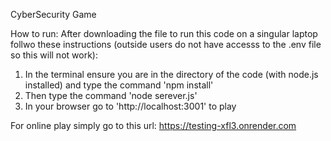CyberSecurity Game

How to run:
After downloading the file to run this code on a singular laptop follwo these instructions (outside users do not have accesss to the .env file so this will not work):
1. In the terminal ensure you are in the directory of the code (with node.js installed) and type the command 'npm install'
2. Then type the command 'node serever.js'
3. In your browser go to 'http://localhost:3001' to play

For online play simply go to this url:  https://testing-xfl3.onrender.com
